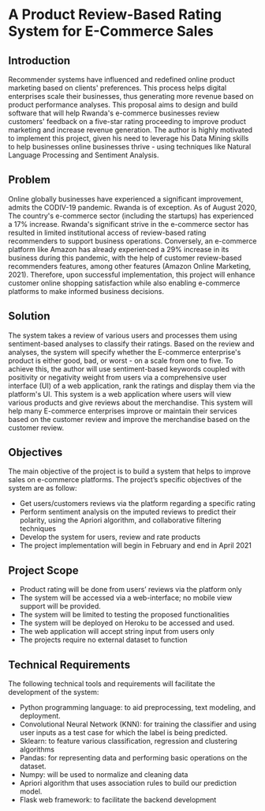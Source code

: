 # A Product Review-Based Rating System for E-Commerce Sales
## Introduction
Recommender systems have influenced and redefined online product marketing based on clients' preferences. This process helps digital enterprises scale their businesses, thus generating more revenue based on product performance analyses. This proposal aims to design and build software that will help Rwanda's e-commerce businesses review customers' feedback on a five-star rating proceeding to improve product marketing and increase revenue generation. The author is highly motivated to implement this project, given his need to leverage his Data Mining skills to help businesses online businesses thrive - using techniques like Natural Language Processing and Sentiment Analysis.
## Problem
Online globally businesses have experienced a significant improvement, admits the CODIV-19 pandemic. Rwanda is of exception. As of August 2020, The country's e-commerce sector (including the startups) has experienced a 17% increase. Rwanda's significant strive in the e-commerce sector has resulted in limited institutional access of review-based rating recommenders to support business operations. Conversely, an e-commerce platform like Amazon has already experienced a 29% increase in its business during this pandemic, with the help of customer review-based recommenders features, among other features (Amazon Online Marketing, 2021). Therefore, upon successful implementation, this project will enhance customer online shopping satisfaction while also enabling e-commerce platforms to make informed business decisions.
## Solution
The system takes a review of various users and processes them using sentiment-based analyses to classify their ratings. Based on the review and analyses, the system will specify whether the E-commerce enterprise's product is either good, bad, or worst - on a scale from one to five. To achieve this, the author will use sentiment-based keywords coupled with positivity or negativity weight from users via a comprehensive user interface (UI) of a web application, rank the ratings and display them via the platform's UI. This system is a web application where users will view various products and give reviews about the merchandise. This system will help many E-commerce enterprises improve or maintain their services based on the customer review and improve the merchandise based on the customer review.
## Objectives
The main objective of the project is to build a system that helps to improve sales on e-commerce platforms. The project’s specific objectives of the system are as follow:
- Get users/customers reviews via the platform regarding a specific rating
- Perform sentiment analysis on the imputed reviews to predict their polarity, using the Apriori algorithm, and collaborative filtering techniques
- Develop the system for users, review and rate products
- The project implementation will begin in February and end in April 2021
## Project Scope
- Product rating will be done from users’ reviews via the platform only
- The system will be accessed via a web-interface; no mobile view support will be provided.
- The system will be limited to testing the proposed functionalities
- The system will be deployed on Heroku to be accessed and used.
- The web application will accept string input from users only
- The projects require no external dataset to function
## Technical Requirements
The following technical tools and requirements will facilitate the development of the system:
- Python programming language: to aid preprocessing, text modeling, and deployment.
- Convolutional Neural Network (KNN): for training the classifier and using user inputs as a test case for which the label is being predicted.
- Sklearn: to feature various classification, regression and clustering algorithms
- Pandas: for representing data and performing basic operations on the dataset.
- Numpy: will be used to normalize and cleaning data
- Apriori algorithm that uses association rules to build our prediction model.
- Flask web framework: to facilitate the backend development


